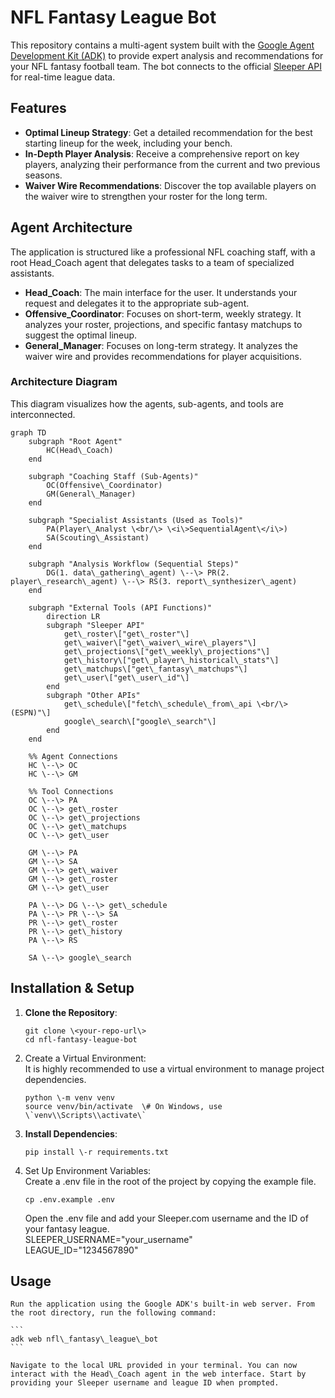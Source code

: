 # **NFL Fantasy League Bot**

This repository contains a multi-agent system built with the [Google Agent Development Kit (ADK)](https://google.github.io/adk-docs/) to provide expert analysis and recommendations for your NFL fantasy football team. The bot connects to the official [Sleeper API](https://docs.sleeper.com/) for real-time league data.

## **Features**

* **Optimal Lineup Strategy**: Get a detailed recommendation for the best starting lineup for the week, including your bench.  
* **In-Depth Player Analysis**: Receive a comprehensive report on key players, analyzing their performance from the current and two previous seasons.  
* **Waiver Wire Recommendations**: Discover the top available players on the waiver wire to strengthen your roster for the long term.

## **Agent Architecture**

The application is structured like a professional NFL coaching staff, with a root Head\_Coach agent that delegates tasks to a team of specialized assistants.

* **Head\_Coach**: The main interface for the user. It understands your request and delegates it to the appropriate sub-agent.  
* **Offensive\_Coordinator**: Focuses on short-term, weekly strategy. It analyzes your roster, projections, and specific fantasy matchups to suggest the optimal lineup.  
* **General\_Manager**: Focuses on long-term strategy. It analyzes the waiver wire and provides recommendations for player acquisitions.

### **Architecture Diagram**

This diagram visualizes how the agents, sub-agents, and tools are interconnected.
```mermaid
graph TD  
    subgraph "Root Agent"  
        HC(Head\_Coach)  
    end

    subgraph "Coaching Staff (Sub-Agents)"  
        OC(Offensive\_Coordinator)  
        GM(General\_Manager)  
    end

    subgraph "Specialist Assistants (Used as Tools)"  
        PA(Player\_Analyst \<br/\> \<i\>SequentialAgent\</i\>)  
        SA(Scouting\_Assistant)  
    end

    subgraph "Analysis Workflow (Sequential Steps)"  
        DG(1. data\_gathering\_agent) \--\> PR(2. player\_research\_agent) \--\> RS(3. report\_synthesizer\_agent)  
    end

    subgraph "External Tools (API Functions)"  
        direction LR  
        subgraph "Sleeper API"  
            get\_roster\["get\_roster"\]  
            get\_waiver\["get\_waiver\_wire\_players"\]  
            get\_projections\["get\_weekly\_projections"\]  
            get\_history\["get\_player\_historical\_stats"\]  
            get\_matchups\["get\_fantasy\_matchups"\]  
            get\_user\["get\_user\_id"\]  
        end  
        subgraph "Other APIs"  
            get\_schedule\["fetch\_schedule\_from\_api \<br/\> (ESPN)"\]  
            google\_search\["google\_search"\]  
        end  
    end

    %% Agent Connections  
    HC \--\> OC  
    HC \--\> GM

    %% Tool Connections  
    OC \--\> PA  
    OC \--\> get\_roster  
    OC \--\> get\_projections  
    OC \--\> get\_matchups  
    OC \--\> get\_user

    GM \--\> PA  
    GM \--\> SA  
    GM \--\> get\_waiver  
    GM \--\> get\_roster  
    GM \--\> get\_user

    PA \--\> DG \--\> get\_schedule  
    PA \--\> PR \--\> SA  
    PR \--\> get\_roster  
    PR \--\> get\_history  
    PA \--\> RS

    SA \--\> google\_search
```

## **Installation & Setup**

1. **Clone the Repository**:  
   ```
   git clone \<your-repo-url\>  
   cd nfl-fantasy-league-bot
   ```

2. Create a Virtual Environment:  
   It is highly recommended to use a virtual environment to manage project dependencies.  
   ```
   python \-m venv venv  
   source venv/bin/activate  \# On Windows, use \`venv\\Scripts\\activate\`
   ```

3. **Install Dependencies**:  
   ```
   pip install \-r requirements.txt
   ```

4. Set Up Environment Variables:  
   Create a .env file in the root of the project by copying the example file.  
   ```
   cp .env.example .env
   ```
   Open the .env file and add your Sleeper.com username and the ID of your fantasy league.  
   SLEEPER\_USERNAME="your\_username"  
   LEAGUE\_ID="1234567890"

## **Usage**
    Run the application using the Google ADK's built-in web server. From the root directory, run the following command:

    ```
    adk web nfl\_fantasy\_league\_bot
    ```

    Navigate to the local URL provided in your terminal. You can now interact with the Head\_Coach agent in the web interface. Start by providing your Sleeper username and league ID when prompted.